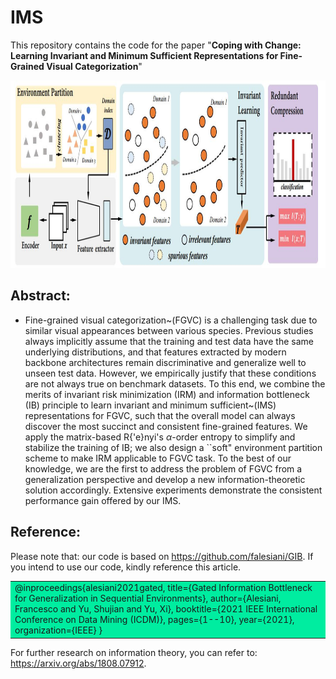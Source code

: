 # IMS
This repository contains the code for the paper "**Coping with Change: Learning Invariant and Minimum Sufficient Representations for Fine-Grained Visual Categorization**"

 <img src="./models/Overview.jpg" width = "1080" height = "300" alt="图片名称" margin:0 auto />

## Abstract:  
  - Fine-grained visual categorization~(FGVC) is a challenging task due to similar visual appearances between various species. 
Previous studies always implicitly assume that the training and test data have the same underlying distributions, and that features extracted by modern backbone architectures remain discriminative and generalize well to unseen test data.
However, we empirically justify that these conditions are not always true on benchmark datasets.
To this end, we combine the merits of invariant risk minimization (IRM) and information bottleneck (IB) principle to learn invariant and minimum sufficient~(IMS) representations for FGVC, such that the overall model can always discover the most succinct and consistent fine-grained features. 
We apply the matrix-based R{\'e}nyi's $\alpha$-order entropy to simplify and stabilize the training of IB; we also design a ``soft" environment partition scheme to make IRM applicable to FGVC task. To the best of our knowledge, we are the first to address the problem of FGVC from a generalization perspective and develop a new information-theoretic solution accordingly. 
Extensive experiments demonstrate the consistent performance gain offered by our IMS.
  
## Reference:
Please note that: our code is based on https://github.com/falesiani/GIB. If you intend to use our code, kindly reference this article. 

<table><tr><td bgcolor=poweredgray>
@inproceedings{alesiani2021gated,
  title={Gated Information Bottleneck for Generalization in Sequential Environments},
  author={Alesiani, Francesco and Yu, Shujian and Yu, Xi},
  booktitle={2021 IEEE International Conference on Data Mining (ICDM)},
  pages={1--10},
  year={2021},
  organization={IEEE}
}
</td></tr><table>

For further research on information theory, you can refer to: https://arxiv.org/abs/1808.07912.
